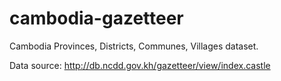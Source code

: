 # cambodia-gazetteer
Cambodia Provinces, Districts, Communes, Villages dataset.

Data source: http://db.ncdd.gov.kh/gazetteer/view/index.castle
